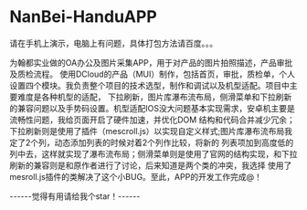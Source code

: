 # NanBei-HanduAPP

请在手机上演示，电脑上有问题，具体打包方法请百度。。。

为翰都实业做的OA办公及图片采集APP，用于对产品的图片拍照描述，产品审批及质检流程。
使用DCloud的产品（MUI）制作，包括首页，审批，质检单，个人设置四个模块。我负责整个项目的技术选型，制作和调试以及机型适配。项目中主要难度是各种机型的适配，
下拉刷新，图片库瀑布流布局，侧滑菜单和下拉刷新的兼容问题以及手势码设置。机型适配IOS没大问题基本实现需求，安卓机主要是流畅性问题，我给页面开启了硬件加速，并优化DOM
结构和代码合并减少冗余；下拉刷新则是使用了插件（mescroll.js）以实现自定义样式;图片库瀑布流布局我定了2个列，动态添加列表的时候对着2个列作比较，将新的
列表项加到高度低的列中去，这样就实现了瀑布流布局；侧滑菜单则是使用了官网的结构实现，和下拉刷新的兼容则是和原作者进行了讨论，后来知道是两个类的冲突，我选择
使用了mesroll.js插件的类解决了这个小BUG。至此，APP的开发工作完成@！

------觉得有用请给我个star！------
